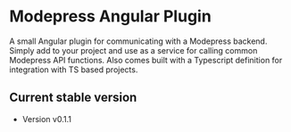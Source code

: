 # Modepress Angular Plugin

A small Angular plugin for communicating with a Modepress backend. Simply add to your project and use as a
service for calling common Modepress API functions. Also comes built with a Typescript definition for integration
with TS based projects.

## Current stable version
* Version v0.1.1